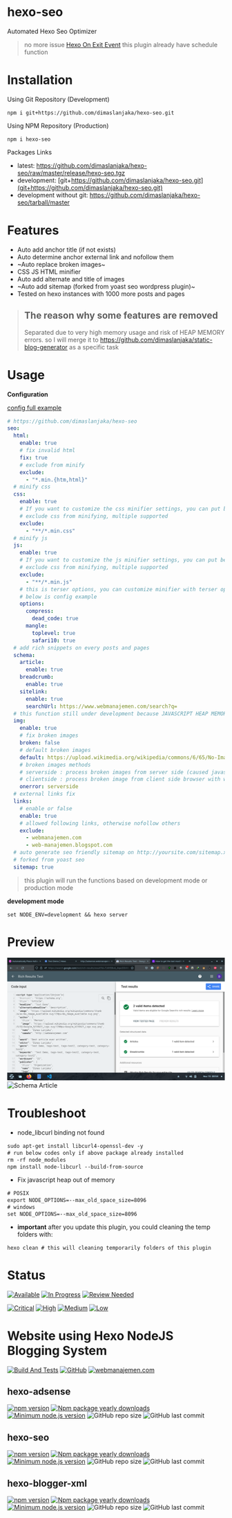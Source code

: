# hexo-seo
Automated Hexo Seo Optimizer

> no more issue [Hexo On Exit Event](https://github.com/hexojs/hexo/issues/4822)
> this plugin already have schedule function

# Installation
Using Git Repository (Development)
```shell
npm i git+https://github.com/dimaslanjaka/hexo-seo.git
```
Using NPM Repository (Production)
```shell
npm i hexo-seo
```

Packages Links
- latest: https://github.com/dimaslanjaka/hexo-seo/raw/master/release/hexo-seo.tgz
- development: [git+https://github.com/dimaslanjaka/hexo-seo.git](git+https://github.com/dimaslanjaka/hexo-seo.git)
- development without git: https://github.com/dimaslanjaka/hexo-seo/tarball/master

# Features

- Auto add anchor title (if not exists)
- Auto determine anchor external link and nofollow them
- ~Auto replace broken images~
- CSS JS HTML minifier
- Auto add alternate and title of images
- ~Auto add sitemap (forked from yoast seo wordpress plugin)~
- Tested on hexo instances with 1000 more posts and pages

> ## The reason why some features are removed
> Separated due to very high memory usage and risk of HEAP MEMORY errors. so I will merge it to https://github.com/dimaslanjaka/static-blog-generator as a specific task

# Usage
**Configuration**

[config full example](https://github.com/dimaslanjaka/site/blob/hexo-seo/_config.yml)

```yaml
# https://github.com/dimaslanjaka/hexo-seo
seo:
  html:
    enable: true
    # fix invalid html
    fix: true
    # exclude from minify
    exclude:
      - "*.min.{htm,html}"
  # minify css
  css:
    enable: true
    # If you want to customize the css minifier settings, you can put below
    # exclude css from minifying, multiple supported
    exclude:
      - "**/*.min.css"
  # minify js
  js:
    enable: true
    # If you want to customize the js minifier settings, you can put below
    # exclude css from minifying, multiple supported
    exclude:
      - "**/*.min.js"
    # this is terser options, you can customize minifier with terser options https://github.com/terser/terser
    # below is config example
    options:
      compress:
        dead_code: true
      mangle:
        toplevel: true
        safari10: true
  # add rich snippets on every posts and pages
  schema:
    article:
      enable: true
    breadcrumb:
      enable: true
    sitelink:
      enable: true
      searchUrl: https://www.webmanajemen.com/search?q=
  # this function still under development because JAVASCRIPT HEAP MEMORY and my device is 8GB RAM
  img:
    enable: true
    # fix broken images
    broken: false
    # default broken images
    default: https://upload.wikimedia.org/wikipedia/commons/6/65/No-Image-Placeholder.svg
    # broken images methods
    # serverside : process broken images from server side (caused javascript heap out of memory, if your post large and your device has insufficient memory)
    # clientside : process broken image from client side browser with webjs
    onerror: serverside
  # external links fix
  links:
    # enable or false
    enable: true
    # allowed following links, otherwise nofollow others
    exclude:
      - webmanajemen.com
      - web-manajemen.blogspot.com
  # auto generate seo friendly sitemap on http://yoursite.com/sitemap.xml
  # forked from yoast seo
  sitemap: true
```
> this plugin will run the functions based on development mode or production mode

**development mode**
```shell
set NODE_ENV=development && hexo server
```

# Preview

![Google Rich Snippets](./images/rich-snippets-result.png)
![Schema Article](https://user-images.githubusercontent.com/12471057/142891853-7c00a941-26b6-4a69-9fcd-59b61505e920.png)

# Troubleshoot

- node_libcurl binding not found
```shell
sudo apt-get install libcurl4-openssl-dev -y
# run below codes only if above package already installed
rm -rf node_modules
npm install node-libcurl --build-from-source
```

- Fix javascript heap out of memory
```shell
# POSIX
export NODE_OPTIONS=--max_old_space_size=8096
# windows
set NODE_OPTIONS=--max_old_space_size=8096
```

- **important** after you update this plugin, you could cleaning the temp folders with:
```shell
hexo clean # this will cleaning temporarily folders of this plugin
```

# Status
[![Available](https://img.shields.io/github/issues/dimaslanjaka/hexo-seo/Status:%20Available.svg?color=brightgreen)](https://github.com/dimaslanjaka/hexo-seo/issues?q=is%3Aopen+is%3Aissue+label%3A%22Status%3A+Available%22) [![In Progress](https://img.shields.io/github/issues/dimaslanjaka/hexo-seo/Status:%20In%20Progress.svg)](https://github.com/dimaslanjaka/hexo-seo/labels/Status:%20In%20Progress) [![Review Needed](https://img.shields.io/github/issues/dimaslanjaka/hexo-seo/Status:%20Review%20Needed.svg)](https://github.com/dimaslanjaka/hexo-seo/labels/Status%3A%20Review%20Needed)

[![Critical](https://img.shields.io/github/issues/dimaslanjaka/hexo-seo/Priority:%20Critical.svg?color=critical
)](https://github.com/dimaslanjaka/hexo-seo/labels/Priority%3A%20Critical) [![High](https://img.shields.io/github/issues/dimaslanjaka/hexo-seo/Priority:%20High.svg?color=important)](https://github.com/dimaslanjaka/hexo-seo/labels/Priority%3A%20High) [![Medium](https://img.shields.io/github/issues/dimaslanjaka/hexo-seo/Priority:%20Medium.svg)](https://github.com/dimaslanjaka/hexo-seo/labels/Priority%3A%20Medium) [![Low](https://img.shields.io/github/issues/dimaslanjaka/hexo-seo/Priority:%20Low.svg)](https://github.com/dimaslanjaka/hexo-seo/labels/Priority%3A%20Low)

# Website using Hexo NodeJS Blogging System

[![Build And Tests](https://github.com/dimaslanjaka/dimaslanjaka.github.io/actions/workflows/page.yml/badge.svg?branch=compiler)](https://github.com/dimaslanjaka/dimaslanjaka.github.io/actions/workflows/page.yml)
[![GitHub](https://badgen.net/badge/icon/github?icon=github&label&style=flat-square)](https://github.com/dimaslanjaka/dimaslanjaka.github.io/tree/compiler)
[![webmanajemen.com](https://img.shields.io/website.svg?down_color=red&down_message=down&style=flat-square&up_color=green&up_message=up&label=webmanajemen.com&url=https://webmanajemen.com)](https://webmanajemen.com)

## hexo-adsense
[![npm version](https://badge.fury.io/js/hexo-adsense.svg?style=flat-square)](https://badge.fury.io/js/hexo-adsense)
[![Npm package yearly downloads](https://badgen.net/npm/dy/hexo-adsense?style=flat-square)](https://npmjs.com/package/hexo-adsense)
[![Minimum node.js version](https://badgen.net/npm/node/hexo-adsense?style=flat-square)](https://npmjs.com/package/hexo-adsense)
![GitHub repo size](https://img.shields.io/github/repo-size/dimaslanjaka/hexo-adsense?label=Repository%20Size&style=flat-square)
![GitHub last commit](https://img.shields.io/github/last-commit/dimaslanjaka/hexo-adsense?color=blue&label=Last%20Commit&style=flat-square)

## hexo-seo
[![npm version](https://badge.fury.io/js/hexo-seo.svg?style=flat-square)](https://badge.fury.io/js/hexo-seo)
[![Npm package yearly downloads](https://badgen.net/npm/dy/hexo-seo?style=flat-square)](https://npmjs.com/package/hexo-seo)
[![Minimum node.js version](https://badgen.net/npm/node/hexo-seo?style=flat-square)](https://npmjs.com/package/hexo-seo)
![GitHub repo size](https://img.shields.io/github/repo-size/dimaslanjaka/hexo-seo?label=Repository%20Size&style=flat-square)
![GitHub last commit](https://img.shields.io/github/last-commit/dimaslanjaka/hexo-seo?color=blue&label=Last%20Commit&style=flat-square)

## hexo-blogger-xml
[![npm version](https://badge.fury.io/js/hexo-blogger-xml.svg?style=flat-square)](https://badge.fury.io/js/hexo-blogger-xml)
[![Npm package yearly downloads](https://badgen.net/npm/dy/hexo-blogger-xml?style=flat-square)](https://npmjs.com/package/hexo-blogger-xml)
[![Minimum node.js version](https://badgen.net/npm/node/hexo-blogger-xml?style=flat-square)](https://npmjs.com/package/hexo-blogger-xml)
![GitHub repo size](https://img.shields.io/github/repo-size/dimaslanjaka/hexo-blogger-xml?label=Repository%20Size&style=flat-square)
![GitHub last commit](https://img.shields.io/github/last-commit/dimaslanjaka/hexo-blogger-xml?color=blue&label=Last%20Commit&style=flat-square)
